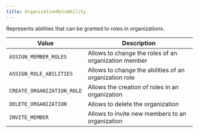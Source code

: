 ```yaml
---
title: OrganizationRoleAbility
---
```


Represents abilities that can be granted to roles in organizations.

| Value | Description |
|-------|-------------|
| `ASSIGN_MEMBER_ROLES` | Allows to change the roles of an organization member |
| `ASSIGN_ROLE_ABILITIES` | Allows to change the abilities of an organization role |
| `CREATE_ORGANIZATION_ROLE` | Allows the creation of roles in an organization |
| `DELETE_ORGANIZATION` | Allows to delete the organization |
| `INVITE_MEMBER` | Allows to invite new members to an organization |
